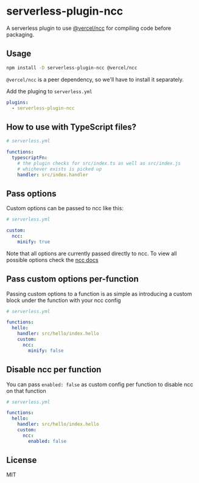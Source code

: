 # serverless-plugin-ncc

A serverless plugin to use [@vercel/ncc](https://www.npmjs.com/package/@vercel/ncc) for compiling code before packaging.

## Usage

```sh
npm install -D serverless-plugin-ncc @vercel/ncc
```

`@vercel/ncc` is a peer dependency, so we'll have to install it separately.

Add the pluging to `serverless.yml`

```yml
plugins:
  - serverless-plugin-ncc
```

## How to use with TypeScript files?

```yml
# serverless.yml

functions:
  typescriptFn:
    # the plugin checks for src/index.ts as well as src/index.js
    # whichever exists is picked up
    handler: src/index.handler
```

## Pass options

Custom options can be passed to ncc like this:
```yml
# serverless.yml

custom:
  ncc:
    minify: true
```
Note that all options are currently passed directly to ncc. To view all possible options
check the [ncc docs](https://github.com/vercel/ncc#programmatically-from-nodejs)

## Pass custom options per-function

Passing custom options to a function is as simple as introducing a custom block under the function with your ncc config

```yml
# serverless.yml

functions:
  hello:
    handler: src/hello/index.hello
    custom:
      ncc:
        minify: false
```

## Disable ncc per function

You can pass `enabled: false` as custom config per function to disable ncc on that function

```yml
# serverless.yml

functions:
  hello:
    handler: src/hello/index.hello
    custom:
      ncc:
        enabled: false
```

## License

MIT
